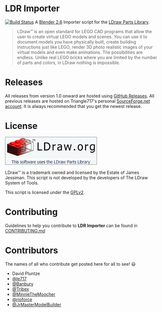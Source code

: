 # LDR Importer #

[![Build Status](https://travis-ci.org/le717/LDR-Importer.png?branch=master)](https://travis-ci.org/le717/LDR-Importer)
A [Blender 2.6](http://www.blender.org) Importer script for the [LDraw Parts Library](http://www.ldraw.org).

> LDraw&trade; is an open standard for LEGO CAD programs that allow the user to create virtual LEGO models and scenes. You can use it to document models
you have physically built, create building instructions just like LEGO, render 3D photo realistic images of your virtual models and even make animations.
The possibilities are endless. Unlike real LEGO bricks where you are limited by the number of parts and colors, in LDraw nothing is impossible.

# Releases #

All releases from version 1.0 onward are hosted using [GitHub Releases](https://github.com/le717/LDR-Importer/releases).
All previous releases are hosted on Triangle717's personal [SourceForge.net account](http://sourceforge.net/projects/le717.u/files/Blender/Blender%202.6%20LDraw%20Importer/). It is always recommended that you get the newest release.

# License #

<a target="_blank" href="http://www.ldraw.org/"><img src="Documentation/Official_LDraw_Logo.png" /></a>

LDraw&trade; is a trademark owned and licensed by the Estate of James Jessiman. This script is not developed by the developers of The LDraw System of Tools.

This script is licensed under the [GPLv2](http://www.gnu.org/licenses/gpl-2.0.html).

# Contributing #

Guidelines to help you contribute to **LDR Importer** can be found in [CONTRIBUTING.md](Documentation/CONTRIBUTING.md)

# Contributors #

The names of all who contribute get posted here for all to see! :smiley:

* David Pluntze
* [@le717](https://github.com/le717)
* [@Banbury](https://github.com/Banbury)
* [@Tribex](https://github.com/Tribex)
* [@MinnieTheMoocher](https://github.com/MinnieTheMoocher)
* [@rioforce](https://github.com/rioforce)
* [@JrMasterModelBuilder](https://github.com/JrMasterModelBuilder)
